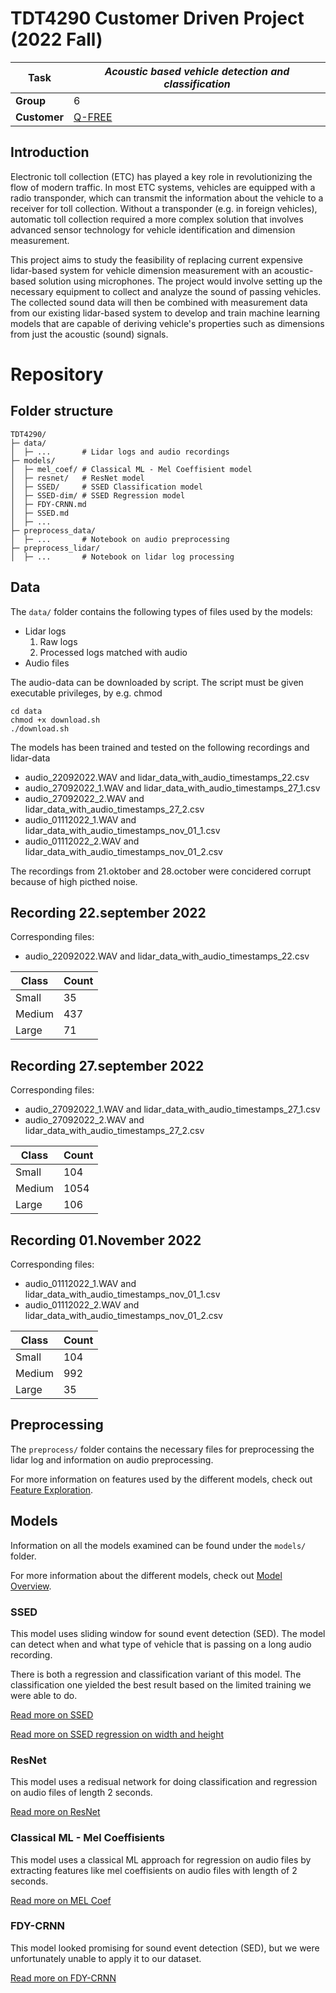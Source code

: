 # TDT4290 Customer Driven Project  (2022 Fall)

| **Task**     | *Acoustic based vehicle detection and classification* |
|----|-----|
| **Group**    | 6       |
| **Customer** | [Q-FREE](https://www.q-free.com)  |

## Introduction

Electronic toll collection (ETC) has played a key role in
revolutionizing the flow of modern traffic.
In most ETC systems, vehicles are equipped with a radio transponder,
which can transmit the information about the vehicle to a receiver for
toll collection. Without a transponder (e.g. in foreign vehicles),
automatic toll collection required a more complex solution that
involves advanced sensor technology for vehicle identification and
dimension measurement.

This project aims to study the feasibility of replacing current expensive lidar-based
system for vehicle dimension measurement with an acoustic-based solution using microphones.
The project would involve setting up the necessary equipment to collect
and analyze the sound of passing vehicles.
The collected sound data will then be combined with measurement data from our existing
lidar-based system to develop and train machine learning models that are capable of deriving
vehicle's properties such as dimensions from just the acoustic (sound) signals.

# Repository
## Folder structure
```
TDT4290/
├─ data/
│  ├─ ...       # Lidar logs and audio recordings
├─ models/
│  ├─ mel_coef/ # Classical ML - Mel Coeffisient model
│  ├─ resnet/   # ResNet model
│  ├─ SSED/     # SSED Classification model
│  ├─ SSED-dim/ # SSED Regression model
│  ├─ FDY-CRNN.md
│  ├─ SSED.md
│  ├─ ...
├─ preprocess_data/
│  ├─ ...       # Notebook on audio preprocessing
├─ preprocess_lidar/
│  ├─ ...       # Notebook on lidar log processing
```


## Data
The `data/` folder contains the following types of files used by the models:
- Lidar logs
    1. Raw logs
    2. Processed logs matched with audio
- Audio files

The audio-data can be downloaded by script. The script must be given executable privileges, by e.g. chmod 
```
cd data
chmod +x download.sh
./download.sh
```

The models has been trained and tested on the following recordings and lidar-data
- audio_22092022.WAV and lidar_data_with_audio_timestamps_22.csv
- audio_27092022_1.WAV and lidar_data_with_audio_timestamps_27_1.csv
- audio_27092022_2.WAV and lidar_data_with_audio_timestamps_27_2.csv
- audio_01112022_1.WAV and lidar_data_with_audio_timestamps_nov_01_1.csv
- audio_01112022_2.WAV and lidar_data_with_audio_timestamps_nov_01_2.csv

The recordings from 21.oktober and 28.october were concidered corrupt because of high picthed noise. 

   
## Recording 22.september 2022
Corresponding files:
- audio_22092022.WAV and lidar_data_with_audio_timestamps_22.csv

| Class   | Count |
| ------- | --- | 
| Small | 35 |
| Medium | 437 |
| Large | 71 |


## Recording 27.september 2022
Corresponding files:
- audio_27092022_1.WAV and lidar_data_with_audio_timestamps_27_1.csv
- audio_27092022_2.WAV and lidar_data_with_audio_timestamps_27_2.csv

| Class   | Count |
| ------- | --- | 
| Small | 104 |
| Medium | 1054 |
| Large | 106 |


## Recording 01.November 2022
Corresponding files:
- audio_01112022_1.WAV and lidar_data_with_audio_timestamps_nov_01_1.csv
- audio_01112022_2.WAV and lidar_data_with_audio_timestamps_nov_01_2.csv


| Class   | Count |
| ------- | --- | 
| Small | 104 |
| Medium | 992 |
| Large | 35 |



## Preprocessing
The `preprocess/` folder contains the necessary files
for preprocessing the lidar log and information
on audio preprocessing.

For more information on features used by the different models,
check out [Feature Exploration](./preprocess_data/feature_exploration.md).

## Models
Information on all the models examined can be found under the `models/` folder.

For more information about the different models,
check out [Model Overview](./models/README.md).

### SSED
This model uses sliding window for sound event detection (SED).
The model can detect when and what type of vehicle that is passing on a long audio recording. 

There is both a regression and classification variant of this model.
The classification one yielded the best result based on the limited
training we were able to do.

[Read more on SSED](./models/SSED.md)

[Read more on SSED regression on width and height](./models/SSED-dim.md)

### ResNet
This model uses a redisual network for doing classification and regression
on audio files of length 2 seconds.

[Read more on ResNet](./models/resnet/README.MD)

### Classical ML - Mel Coeffisients
This model uses a classical ML approach for regression on audio files by
extracting features like mel coeffisients on audio files with length of 2 seconds.

[Read more on MEL Coef](./models/mel_coef/README.MD)

### FDY-CRNN
This model looked promising for sound event detection (SED),
but we were unfortunately unable to apply it to our dataset.

[Read more on FDY-CRNN](./models/FDY-CRNN.md)
